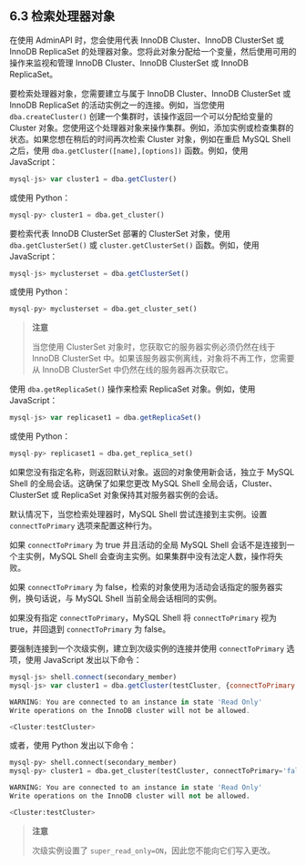 ## 6.3 检索处理器对象

在使用 AdminAPI 时，您会使用代表 InnoDB Cluster、InnoDB ClusterSet 或 InnoDB ReplicaSet 的处理器对象。您将此对象分配给一个变量，然后使用可用的操作来监视和管理 InnoDB Cluster、InnoDB ClusterSet 或 InnoDB ReplicaSet。

要检索处理器对象，您需要建立与属于 InnoDB Cluster、InnoDB ClusterSet 或 InnoDB ReplicaSet 的活动实例之一的连接。例如，当您使用 `dba.createCluster()` 创建一个集群时，该操作返回一个可以分配给变量的 Cluster 对象。您使用这个处理器对象来操作集群。例如，添加实例或检查集群的状态。如果您想在稍后的时间再次检索 Cluster 对象，例如在重启 MySQL Shell 之后，使用 `dba.getCluster([name],[options])` 函数。例如，使用 JavaScript：

```javascript
mysql-js> var cluster1 = dba.getCluster()
```

或使用 Python：

```python
mysql-py> cluster1 = dba.get_cluster()
```

要检索代表 InnoDB ClusterSet 部署的 ClusterSet 对象，使用 `dba.getClusterSet()` 或 `cluster.getClusterSet()` 函数。例如，使用 JavaScript：

```javascript
mysql-js> myclusterset = dba.getClusterSet()
```

或使用 Python：

```python
mysql-py> myclusterset = dba.get_cluster_set()
```

> **注意**
>
> 当您使用 ClusterSet 对象时，您获取它的服务器实例必须仍然在线于 InnoDB ClusterSet 中。如果该服务器实例离线，对象将不再工作，您需要从 InnoDB ClusterSet 中仍然在线的服务器再次获取它。

使用 `dba.getReplicaSet()` 操作来检索 ReplicaSet 对象。例如，使用 JavaScript：

```javascript
mysql-js> var replicaset1 = dba.getReplicaSet()
```

或使用 Python：

```python
mysql-py> replicaset1 = dba.get_replica_set()
```

如果您没有指定名称，则返回默认对象。返回的对象使用新会话，独立于 MySQL Shell 的全局会话。这确保了如果您更改 MySQL Shell 全局会话，Cluster、ClusterSet 或 ReplicaSet 对象保持其对服务器实例的会话。

默认情况下，当您检索处理器时，MySQL Shell 尝试连接到主实例。设置 `connectToPrimary` 选项来配置这种行为。

如果 `connectToPrimary` 为 true 并且活动的全局 MySQL Shell 会话不是连接到一个主实例，MySQL Shell 会查询主实例。如果集群中没有法定人数，操作将失败。

如果 `connectToPrimary` 为 false，检索的对象使用为活动会话指定的服务器实例，换句话说，与 MySQL Shell 当前全局会话相同的实例。

如果没有指定 `connectToPrimary`，MySQL Shell 将 `connectToPrimary` 视为 true，并回退到 `connectToPrimary` 为 false。

要强制连接到一个次级实例，建立到次级实例的连接并使用 `connectToPrimary` 选项，使用 JavaScript 发出以下命令：

```javascript
mysql-js> shell.connect(secondary_member)
mysql-js> var cluster1 = dba.getCluster(testCluster, {connectToPrimary:false})

WARNING: You are connected to an instance in state 'Read Only'
Write operations on the InnoDB cluster will not be allowed.

<Cluster:testCluster>
```

或者，使用 Python 发出以下命令：

```python
mysql-py> shell.connect(secondary_member)	
mysql-py> cluster1 = dba.get_cluster(testCluster, connectToPrimary='false')

WARNING: You are connected to an instance in state 'Read Only'
Write operations on the InnoDB cluster will not be allowed.

<Cluster:testCluster>
```

> **注意**
>
> 次级实例设置了 `super_read_only=ON`，因此您不能向它们写入更改。